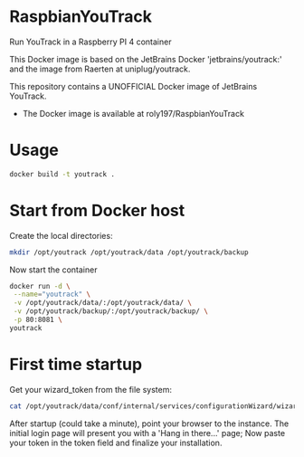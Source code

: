 # RaspbianYouTrack
Run YouTrack in a Raspberry PI 4 container

This Docker image is based on the JetBrains Docker 'jetbrains/youtrack:<version>' and the image from Raerten at uniplug/youtrack.
  
This repository contains a UNOFFICIAL Docker image of JetBrains YouTrack.

- The Docker image is available at roly197/RaspbianYouTrack


# Usage
```sh
docker build -t youtrack .
```

# Start from Docker host
Create the local directories: 

```sh
mkdir /opt/youtrack /opt/youtrack/data /opt/youtrack/backup
```

Now start the container

```sh
docker run -d \
 --name="youtrack" \
 -v /opt/youtrack/data/:/opt/youtrack/data/ \
 -v /opt/youtrack/backup/:/opt/youtrack/backup/ \
 -p 80:8081 \
youtrack
```

# First time startup 
Get your wizard_token from the file system: 
```sh
cat /opt/youtrack/data/conf/internal/services/configurationWizard/wizard_token.txt
```
After startup (could take a minute), point your browser to the instance. 
The initial login page will present you with a 'Hang in there...' page; Now paste your token in the token field and finalize your installation.  
